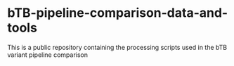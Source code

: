 # bTB-pipeline-comparison-data-and-tools
This is a public repository containing the processing scripts used in the bTB variant pipeline comparison
